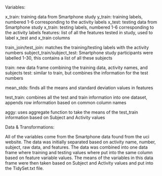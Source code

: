 Variables:

x_train: training data from Smartphone study
y_train: training labels, numbered 1-6 corresponding to the activity labels
x_test: testing data from Smartphone study
x_train: testing labels, numbered 1-6 corresponding to the activity labels
features: list of all the features tested in study, used to label x_test and x_train columns

train_join/test_join: matches the training/testing labels with the activity numbers 
subject_train/subject_test: Smartphone study participants were labelled 1-30, this contains a list of all these subjects

train: new data frame combining the training data, activity names, and subjects
test: similar to train, but combines the information for the test numbers

mean_stds: finds all the means and standard deviation values in features 

test_train: combines all the test and train information into one dataset, appends row information based on common column names

aggy: uses aggregate function to take the means of the test_train information based on Subject and Activity values

Data & Transformations:

All of the variables come from the Smartphone data found from the uci website. The data was initially separated based on activity name, number, subject, raw data, and features. The data was combined into one data frame where training and testing values where put into the same column based on feature variable values. The means of the variables in this data frame were then taken based on Subject and Activity values and put into the TidySet.txt file. 

